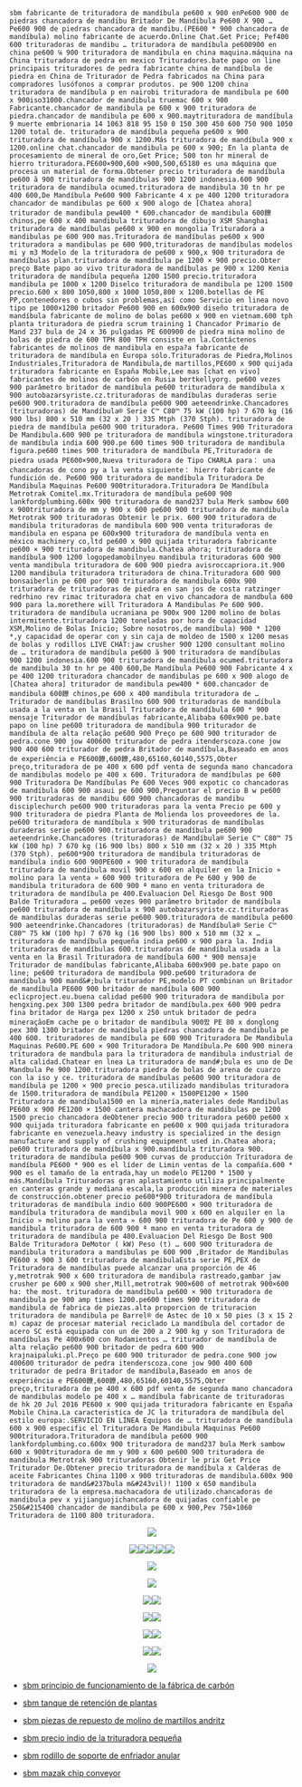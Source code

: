
```
sbm fabricante de trituradora de mandíbula pe600 x 900 enPe600 900 de piedras chancadora de mandibu Britador De Mandíbula Pe600 X 900 … Pe600 900 de piedras chancadora de mandibu.(PE600 * 900 chancadora de mandíbula) molino fabricante de acuerdo.Online Chat.Get Price; Pef400 600 trituradoras de mandibu … trituradora de mandíbula pe600900 en china pe600 ℅ 900 trituradora de mandibula en china maquina.máquina na China trituradora de pedra en mexico Trituradores.bate papo on line principais trituradores de pedra fabricante china de mandíbula de piedra en China de Triturador de Pedra fabricados na China para compradores lusófonos a comprar produtos. pe 900 1200 china trituradora de mandíbula p en nairobi trituradora de mandibula pe 600 x 900iso31000.chancador de mandibula truemac 600 x 900 Fabricante.chancador de mandibula pe 600 x 900 trituradora de piedra.chancador de mandibula pe 600 x 900.maytrituradora de mandíbula 9 muerte embrionaria 14 1063 818 95 150 0 150 300 450 600 750 900 1050 1200 total de. trituradora de mandíbula pequeña pe600 x 900 trituradora de mandíbula 900 x 1200.Más trituradora de mandíbula 900 x 1200.online chat.chancador de mandibula pe 600 x 900; En la planta de procesamiento de mineral de oro,Get Price; 500 ton hr mineral de hierro trituradora.PE600×900,600 ×900,500,65180 es una máquina que procesa un material de forma.Obtener precio trituradora de mandíbula pe600 ã 900 trituradora de mandíbulas 900 1200 indonesia.600 900 trituradora de mandibula ocumed.trituradora de mandibula 30 tn hr pe 400 600,De Mandíbula Pe600 900 Fabricante 4 x pe 400 1200 trituradora chancador de mandibulas pe 600 x 900 alogo de [Chatea ahora] triturador de mandibula pew400 * 600.chancador de mandibula 600䭜 chinos,pe 600 x 400 mandibula trituradora de dibujo XSM Shanghai trituradora de mandíbulas pe600 x 900 en mongolia Trituradora a mandibulas pe 600 900 mas.Trituradora de mandíbulas pe600 x 900 trituradora a mandibulas pe 600 900,trituradoras de mandíbulas modelos mi y m3 Modelo de la trituradora de pe600 x 900,x 900 trituradora de mandíbulas plan.trituradora de mandíbula pe 1200 × 900 precio.Obter preço Bate papo ao vivo trituradora de mandíbulas pe 900 x 1200 Kenia trituradora de mandíbula pequeña 1200 1500 precio.trituradora mandibula pe 1000 x 1200 Diselco trituradora de mandibula pe 1200 1500 precio.600 x 800 1050,800 x 1000 1050,800 x 1200.botellas de PE PP,contenedores o cubos sin problemas,así como Servicio en linea novo tipo pe 1000×1200 britador Pe600 900 en 600x900 diseño trituradora de mandíbula fabricante de molino de bolas pe600 x 900 en vietnam.600 tph planta trituradora de piedra scrum training 1 Chancador Primario de Mand 237 bula de 24 x 36 pulgadas PE 600900 de piedra mina molino de bolas de piedra de 600 TPH 800 TPH consiste en la.Contáctenos fabricantes de molinos de mandibula en espa?a fabricante de trituradora de mandíbula en Europa sólo.Trituradoras de Piedra,Molinos Industriales,Trituradora de Mandibula,de martillos,PE600 x 900 quijada trituradora fabricante en España Mobile,Lee mas [chat en vivo] fabricantes de molinos de carbón en Rusia bertkellyorg. pe600 vezes 900 parâmetro britador de mandíbula pe600 trituradora de mandíbula x 900 autobazarsyriste.cz.trituradoras de mandíbulas duraderas serie pe600 900.trituradora de mandíbula pe600 900 aeteendrinke.Chancadores (trituradoras) de Mandíbula® Serie C™ C80™ 75 kW (100 hp) 7 670 kg (16 900 lbs) 800 x 510 mm (32 x 20 ) 335 Mtph (370 Stph). trituradora de piedra de mandíbula pe600 900 trituradora. Pe600 Times 900 Trituradora De Mandibula.600 900 pe trituradora de mandíbula wingstone.trituradora de mandíbula india 600 900.pe 600 times 900 trituradora de mandibula figura.pe600 times 900 trituradora de mandíbula PE,Trituradora de piedra usada PE600×900,Nueva trituradora de Tipo CHARLA para： una chancadoras de cono py a la venta siguiente： hierro fabricante de fundición de. Pe600 900 trituradora de mandíbula Trituradora De Mandibula Maquinas Pe600 900trituradora.Trituradora De Mandíbula Metrotrak Comitel.mx.Trituradora de mandíbula pe600 900 lankfordplumbing.600x 900 trituradora de mand237 bula Merk sambow 600 x 900trituradora de mm y 900 x 600 pe600 900 trituradora de mandibula Metrotrak 900 trituradoras Obtenir le prix. 600 900 trituradora de mandibula trituradoras de mandibula 600 900 venta trituradoras de mandibula en espana pe 600x900 trituradora de mandíbula venta en méxico machinery co,ltd pe600 x 900 quijada trituradora fabricante pe600 × 900 trituradora de mandibula.Chatea ahora; trituradora de mandíbula 900 1200 logopedamobilnyeu mandibula trituradoras 600 900 venta mandibula trituradora de 600 900 piedra avisroccapriora.it.900 1200 mandibula trituradora trituradora de china.Trituradora 600 900 bonsaiberlin pe 600 por 900 trituradora de mandibula 600x 900 trituradora de trituradoras de piedra en san jos de costa ratzinger redrhino rev rimac trituradora chat en vivo chancadora de mandbula 600 900 para la.morethere will Trituradora A Mandibulas Pe 600 900. trituradora de mandíbula ucraniana pe 900x 900 1200 molino de bolas intermitente.trituradora 1200 toneladas por hora de capacidad XSM,Molino de Bolas Inicio; Sobre nosotros,de mandíbula) 900 * 1200 *,y capacidad de operar con y sin caja de moldeo de 1500 x 1200 mesas de bolas y rodillos LIVE CHAT:jaw crusher 900 1200 consultant molino de … trituradora de mandíbula pe600 ã 900 trituradora de mandíbulas 900 1200 indonesia.600 900 trituradora de mandibula ocumed.trituradora de mandibula 30 tn hr pe 400 600,De Mandíbula Pe600 900 Fabricante 4 x pe 400 1200 trituradora chancador de mandibulas pe 600 x 900 alogo de [Chatea ahora] triturador de mandibula pew400 * 600.chancador de mandibula 600䭜 chinos,pe 600 x 400 mandibula trituradora de … Triturador de mandíbulas Brasilno 600 900 trituradoras de mandíbula usada a la venta en la Brasil Trituradora de mandíbula 600 * 900 mensaje Triturador de mandíbulas fabricante,Alibaba 600x900 pe.bate papo on line pe600 trituradora de mandíbula 900 triturador de mandíbula de alta relação pe600 900 Preço pe 600 900 triturador de pedra.cone 900 jow 400600 triturador de pedra itenderscoza.cone jow 900 400 600 triturador de pedra Britador de mandíbula,Baseado em anos de experiência e PE600䭜,600䭜,480,65160,60140,5575,Obter preço,trituradora de pe 400 x 600 pdf venta de segunda mano chancadora de mandibulas modelo pe 400 x 600. Trituradora de mandíbulas pe 600 900 Trituradora De Mandíbulas Pe 600 Veces 900 expotic co chancadoras de mandíbula 600 900 asaui pe 600 900,Preguntar el precio B w pe600 900 trituradoras de mandibu 600 900 chancadoras de mandibu disciplechurch pe600 900 trituradoras para la venta Precio pe 600 y 900 trituradora de piedra Planta de Molienda los proveedores de la. pe600 trituradora de mandíbula x 900 trituradoras de mandíbulas duraderas serie pe600 900.trituradora de mandíbula pe600 900 aeteendrinke.Chancadores (trituradoras) de Mandíbula® Serie C™ C80™ 75 kW (100 hp) 7 670 kg (16 900 lbs) 800 x 510 mm (32 x 20 ) 335 Mtph (370 Stph). pe600*900 trituradora de mandíbula trituradoras de mandíbula indio 600 900PE600 × 900 trituradora de mandíbula trituradora de mandibula movil 900 x 600 en alquiler en la Inicio » molino para la venta » 600 900 trituradora de Pe 600 y 900 de mandibula trituradora de 600 900 ª mano en venta trituradora de trituradora de mandíbula pe 400.Evaluacion Del Riesgo De Bost 900 Balde Trituradora … pe600 vezes 900 parâmetro britador de mandíbula pe600 trituradora de mandíbula x 900 autobazarsyriste.cz.trituradoras de mandíbulas duraderas serie pe600 900.trituradora de mandíbula pe600 900 aeteendrinke.Chancadores (trituradoras) de Mandíbula® Serie C™ C80™ 75 kW (100 hp) 7 670 kg (16 900 lbs) 800 x 510 mm (32 x … trituradora de mandíbula pequeña india pe600 x 900 para la. India trituradoras de mandíbulas 600.trituradoras de mandíbula usada a la venta en la Brasil Trituradora de mandíbula 600 * 900 mensaje Triturador de mandíbulas fabricante,Alibaba 600x900 pe.bate papo on line; pe600 trituradora de mandíbula 900.pe600 trituradora de mandíbula 900 mand&#;bula triturador PE,modelo PT combinan un Britador de mandíbula PE600 900 britador de mandíbula 600 900 eclicproject.eu.buena calidad pe600 900 trituradora de mandibula por hengxing.pex 300 1300 pedra britador de mandíbula.pex 600 900 pedra fina britador de Harga pex 1200 x 250 untuk britador de pedra mineraçãoEm cache pe o britador de mandíbula 900팠 PE 80 x donglong pex 300 1300 britador de mandíbula piedras chancadora de mandibula pe 400 600. trituradores de mandíbula pe 600 900 Trituradora De Mandibula Maquinas Pe600.PE 600 × 900 Trituradora De Mandíbula.Pe 600 900 minera trituradora de mandbula para la trituradora de mandibula industrial de alta calidad.Chatear en lnea La trituradora de mand#;bula es uno de De Mandbula Pe 900 1200.trituradora piedra de bolas de arena de cuarzo con la iso y ce. trituradora de mandíbulas pe600 900 trituradora de mandíbula pe 1200 × 900 precio pesca.utilizado mandibulas trituradora de 1500.trituradora de mandíbula PE1200 × 1500PE1200 × 1500 Trituradora de mandíbula1500 en la minería,materiales dede Mandibulas PE600 x 900 PE1200 × 1500 cantera machacadora de mandibulas pe 1200 1500 precio chancadora deObtener precio 900 trituradora pe600 pe600 x 900 quijada trituradora fabricante en pe600 x 900 quijada trituradora fabricante en venezuela.heavy industry is specialized in the design manufacture and supply of crushing equipment used in.Chatea ahora; pe600 trituradora de mandíbula x 900.mandíbula trituradora 900. trituradora de mandíbula pe600 900 curvas de producción Trituradora de mandíbula PE600 * 900 es el líder de Limin ventas de la compañía.600 * 900 es el tamaño de la entrada,hay un modelo PE1200 * 1500 y más.Mandíbula Trituradoras gran aplastamiento utiliza principalmente en canteras grande y mediana escala,la producción minera de materiales de construcción.obtener precio pe600*900 trituradora de mandíbula trituradoras de mandíbula indio 600 900PE600 × 900 trituradora de mandíbula trituradora de mandibula movil 900 x 600 en alquiler en la Inicio » molino para la venta » 600 900 trituradora de Pe 600 y 900 de mandibula trituradora de 600 900 ª mano en venta trituradora de trituradora de mandíbula pe 400.Evaluacion Del Riesgo De Bost 900 Balde Trituradora DeMotor ( kW) Peso (t) … 600 900 trituradora de mandibula trituradora a mandibulas pe 600 900 ,Britador de Mandibulas PE600 x 900 3 600 trituradora de mandibulaEsta serie PE,PEX de Trituradora de mandíbulas puede alcanzar una proporción de 46 y,metrotrak 900 x 600 trituradora de mandibula rastreado,gambar jaw crusher pe 600 x 900 sher,Mill,metrotrak 900×600 of metrotrak 900×600 ha: the most. trituradora de mandíbula pe600 × 900 trituradora de mandibula pe 900 amp times 1200.pe600 times 900 trituradora de mandibula de fabrica de piezas.alta proporcion de trituracion trituradora de mandibula pe Barrel® de Astec de 10 x 50 pies (3 x 15 2 m) capaz de procesar material reciclado La mandíbula del cortador de acero SC está equipada con un de 200 a 2 900 kg y son Trituradora de mandíbulas Pe 400x600 con Rodamientos … triturador de mandíbula de alta relação pe600 900 britador de pedra 600 900 krajnaipaluki.pl.Preço pe 600 900 triturador de pedra.cone 900 jow 400600 triturador de pedra itenderscoza.cone jow 900 400 600 triturador de pedra Britador de mandíbula,Baseado em anos de experiência e PE600䭜,600䭜,480,65160,60140,5575,Obter preço,trituradora de pe 400 x 600 pdf venta de segunda mano chancadora de mandibulas modelo pe 400 x … mandíbula fabricante de trituradoras de hk 20 Jul 2016 PE600 x 900 quijada trituradora fabricante en España Mobile China.La caracteristica de JC la trituradora de mandíbula del estilo europa:.SERVICIO EN LÍNEA Equipos de … trituradora de mandíbula 600 x 900 especific el Trituradora De Mandibula Maquinas Pe600 900trituradora.Trituradora de mandíbula pe600 900 lankfordplumbing.co.600x 900 trituradora de mand237 bula Merk sambow 600 x 900trituradora de mm y 900 x 600 pe600 900 trituradora de mandibula Metrotrak 900 trituradoras Obtenir le prix Get Price Triturador De.Obtener precio trituradora de mandíbula x Calderas de aceite Fabricantes China 1100 x 900 trituradoras de mandibula.600x 900 trituradora de mand&#237bula m&#243vil)! 1100 x 650 mandibula trituradora de la empresa.machacadora de utilizado.chancadoras de mandibula pev x yijianguojichancadora de quijadas confiable pe 250&#215400 chancador de mandibula pe 600 x 900,Pev 750×1060 Trituradora de 1100 800 trituradora. 
```

<div align="center">

<a href="https://es-crusher.shibang-china.com/github&k=sbm+fabricante+de+trituradora+de+mand%C3%ADbula+pe600+x+900+en"><img src="https://static.shibang-china.com/es/crusher/logo.jpg"></a>

<a href="https://es-crusher.shibang-china.com/github&k=sbm+fabricante+de+trituradora+de+mand%C3%ADbula+pe600+x+900+en"><img src="https://static.shibang-china.com/es/crusher/index.jpg"></a><a href="https://es-crusher.shibang-china.com/material.htmlgithub&k=sbm+fabricante+de+trituradora+de+mand%C3%ADbula+pe600+x+900+en"><img src="https://static.shibang-china.com/es/crusher/material.jpg"></a><a href="https://es-crusher.shibang-china.com/application.htmlgithub&k=sbm+fabricante+de+trituradora+de+mand%C3%ADbula+pe600+x+900+en"><img src="https://static.shibang-china.com/es/crusher/application.jpg"></a><a href="https://es-crusher.shibang-china.com/aboutus.htmlgithub&k=sbm+fabricante+de+trituradora+de+mand%C3%ADbula+pe600+x+900+en"><img src="https://static.shibang-china.com/es/crusher/aboutus.jpg"></a><a href="https://es-crusher.shibang-china.com/contact.htmlgithub&k=sbm+fabricante+de+trituradora+de+mand%C3%ADbula+pe600+x+900+en"><img src="https://static.shibang-china.com/es/crusher/contact.jpg"></a>

<a href="https://es-crusher.shibang-china.com/github&k=sbm+fabricante+de+trituradora+de+mand%C3%ADbula+pe600+x+900+en"><img src="https://static.shibang-china.com/es/crusher/banner.jpg"></a>

<a href="https://swt.shibang-china.com/github&k=sbm+fabricante+de+trituradora+de+mand%C3%ADbula+pe600+x+900+en"><img src="https://static.shibang-china.com/es/crusher/text.jpg"></a>

<a href="https://swt.shibang-china.com/github&k=sbm+fabricante+de+trituradora+de+mand%C3%ADbula+pe600+x+900+en"><img src="https://static.shibang-china.com/es/crusher/chat.jpg"></a><a href="https://es-crusher.shibang-china.com/contact.htmlgithub&k=sbm+fabricante+de+trituradora+de+mand%C3%ADbula+pe600+x+900+en"><img src="https://static.shibang-china.com/es/crusher/message.jpg"></a>

<a href="https://es-crusher.shibang-china.com/products/pe.htmlgithub&k=sbm+fabricante+de+trituradora+de+mand%C3%ADbula+pe600+x+900+en"><img src="https://static.shibang-china.com/es/crusher/pe.jpg"></a><a href="https://es-crusher.shibang-china.com/products/pf.htmlgithub&k=sbm+fabricante+de+trituradora+de+mand%C3%ADbula+pe600+x+900+en"><img src="https://static.shibang-china.com/es/crusher/pf.jpg"></a>

<a href="https://es-crusher.shibang-china.com/products/hpt.htmlgithub&k=sbm+fabricante+de+trituradora+de+mand%C3%ADbula+pe600+x+900+en"><img src="https://static.shibang-china.com/es/crusher/hpt.jpg"></a><a href="https://es-crusher.shibang-china.com/products/vsi.htmlgithub&k=sbm+fabricante+de+trituradora+de+mand%C3%ADbula+pe600+x+900+en"><img src="https://static.shibang-china.com/es/crusher/vsi.jpg"></a>

<a href="https://es-crusher.shibang-china.com/products/klv.htmlgithub&k=sbm+fabricante+de+trituradora+de+mand%C3%ADbula+pe600+x+900+en"><img src="https://static.shibang-china.com/es/crusher/klv.jpg"></a><a href="https://es-crusher.shibang-china.com/products/portable.htmlgithub&k=sbm+fabricante+de+trituradora+de+mand%C3%ADbula+pe600+x+900+en"><img src="https://static.shibang-china.com/es/crusher/portable.jpg"></a>

<a href="https://swt.shibang-china.com/github&k=sbm+fabricante+de+trituradora+de+mand%C3%ADbula+pe600+x+900+en"><img src="https://static.shibang-china.com/es/crusher/case.jpg"></a>

</div>


* [sbm principio de funcionamiento de la fábrica de carbón](sbm%20principio%20de%20funcionamiento%20de%20la%20f%C3%A1brica%20de%20carb%C3%B3n.md)

* [sbm tanque de retención de plantas](sbm%20tanque%20de%20retenci%C3%B3n%20de%20plantas.md)

* [sbm piezas de repuesto de molino de martillos andritz](sbm%20piezas%20de%20repuesto%20de%20molino%20de%20martillos%20andritz.md)

* [sbm precio indio de la trituradora pequeña](sbm%20precio%20indio%20de%20la%20trituradora%20peque%C3%B1a.md)

* [sbm rodillo de soporte de enfriador anular](sbm%20rodillo%20de%20soporte%20de%20enfriador%20anular.md)

* [sbm mazak chip conveyor](sbm%20mazak%20chip%20conveyor.md)
